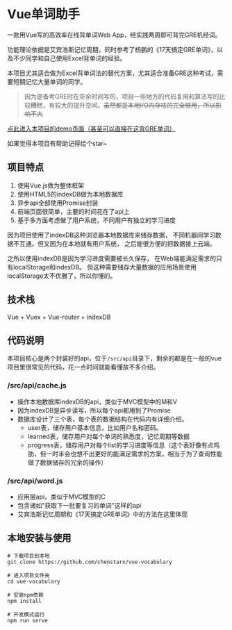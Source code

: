 # Vue单词助手

一款用Vue写的高效率在线背单词Web App，经实践两周即可背完GRE机经词。

功能理论依据是艾宾浩斯记忆周期，同时参考了杨鹏的《17天搞定GRE单词》，以及不少同学和自己使用Excel背单词的经验。

本项目尤其适合做为Excel背单词法的替代方案，尤其适合准备GRE这种考试，需要短期记忆大量单词的同学。

>因为是备考GRE时在空余时间写的，项目一些地方的代码复用和算法写的比较糟糕，有较大的提升空间。~~虽然都是本地I/O内存啥的完全够用，所以影响不大~~

[点此进入本项目的demo页面（甚至可以直接在这背GRE单词）](超链接地址 "https://gre.lukerr.com")

如果觉得本项目有帮助记得给个star~

## 项目特点

1. 使用Vue.js做为整体框架
2. 使用HTML5的indexDB做为本地数据库
3. 异步api全部使用Promise封装
4. 前端页面很简单，主要的时间花在了api上
5. 基于多方面考虑做了用户系统，不同用户有独立的学习进度

因为项目使用了indexDB这种浏览器本地数据库来储存数据，
不同机器间学习数据不互通。但又因为在本地就有用户系统，
之后能很方便的把数据接上云端。

之所以使用indexDB是因为学习进度需要被长久保存，
在Web端能满足需求的只有localStorage和indexDB。
但这种需要储存大量数据的应用场景使用localStorage太不优雅了，所以你懂的。

## 技术栈

Vue + Vuex + Vue-router + indexDB

## 代码说明

本项目核心是两个封装好的api，位于```/src/api```目录下，剩余的都是在一般的vue项目里很常见的代码，花一点时间就能看懂故不多介绍。

### /src/api/cache.js
- 操作本地数据库indexDB的api，类似于MVC模型中的M和V
- 因为indexDB是异步读写，所以每个api都用到了Promise
- 数据库设计了三个表，每个表的数据结构在代码内有详细介绍。
  - user表，储存用户基本信息，比如用户名和密码。
  - learned表，储存用户对每个单词的熟悉度，记忆周期等数据
  - progress表，储存用户对每个list的学习进度等信息（这个表好像有点鸡肋，但一时半会也想不出更好的能满足需求的方案，相当于为了查询性能做了数据储存的冗余的操作）

### /src/api/word.js
 - 应用层api，类似于MVC模型的C
 - 包含诸如"获取下一批要复习的单词"这样的api
 - 艾宾浩斯记忆周期和《17天搞定GRE单词》中的方法在这里体现

## 本地安装与使用

```
# 下载项目到本地
git clone https://github.com/chenstarx/vue-vocabulary

# 进入项目文件夹
cd vue-vocabulary

# 安装npm依赖
npm install

# 开发模式运行
npm run serve
```
